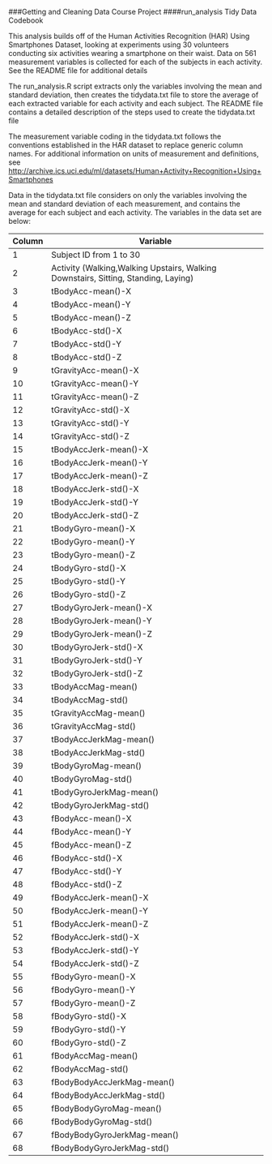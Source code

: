 
###Getting and Cleaning Data Course Project
####run_analysis Tidy Data Codebook

This analysis builds off of the Human Activities Recognition (HAR) Using Smartphones Dataset, looking at experiments using 30 volunteers conducting six activities wearing a smartphone on their waist.  Data on 561 measurement variables is collected for each of the subjects in each activity.  See the README file for additional details

The run_analysis.R script extracts only the variables involving the mean and standard deviation, then creates the tidydata.txt file to store the average of each extracted variable for each activity and each subject.  The README file contains a detailed description of the steps used to create the tidydata.txt file

The measurement variable coding in the tidydata.txt follows the conventions established in the HAR dataset to replace generic column names.  For additional information on units of measurement and definitions, see http://archive.ics.uci.edu/ml/datasets/Human+Activity+Recognition+Using+Smartphones 

Data in the tidydata.txt file considers on only the variables involving the mean and standard deviation of each measurement, and contains the average for each subject and each activity.  The variables in the data set are below:  

Column | Variable
------- | ---------
1	| Subject ID from 1 to 30
2	| Activity (Walking,Walking Upstairs, Walking Downstairs, Sitting, Standing, Laying)
3	| tBodyAcc-mean()-X
4	| tBodyAcc-mean()-Y
5	| tBodyAcc-mean()-Z
6	| tBodyAcc-std()-X
7	| tBodyAcc-std()-Y
8	| tBodyAcc-std()-Z
9	| tGravityAcc-mean()-X
10 |	tGravityAcc-mean()-Y
11 |	tGravityAcc-mean()-Z
12	| tGravityAcc-std()-X
13	| tGravityAcc-std()-Y
14	| tGravityAcc-std()-Z
15	| tBodyAccJerk-mean()-X
16	| tBodyAccJerk-mean()-Y
17	| tBodyAccJerk-mean()-Z
18	| tBodyAccJerk-std()-X
19	| tBodyAccJerk-std()-Y
20	| tBodyAccJerk-std()-Z
21	| tBodyGyro-mean()-X
22	| tBodyGyro-mean()-Y
23	| tBodyGyro-mean()-Z
24	| tBodyGyro-std()-X
25	| tBodyGyro-std()-Y
26	| tBodyGyro-std()-Z
27	| tBodyGyroJerk-mean()-X
28	| tBodyGyroJerk-mean()-Y
29	| tBodyGyroJerk-mean()-Z
30	| tBodyGyroJerk-std()-X
31	| tBodyGyroJerk-std()-Y
32	| tBodyGyroJerk-std()-Z
33	| tBodyAccMag-mean()
34	| tBodyAccMag-std()
35	| tGravityAccMag-mean()
36	| tGravityAccMag-std()
37	| tBodyAccJerkMag-mean()
38	| tBodyAccJerkMag-std()
39	| tBodyGyroMag-mean()
40	| tBodyGyroMag-std()
41	| tBodyGyroJerkMag-mean()
42	| tBodyGyroJerkMag-std()
43	| fBodyAcc-mean()-X
44	| fBodyAcc-mean()-Y
45	| fBodyAcc-mean()-Z
46	| fBodyAcc-std()-X
47	| fBodyAcc-std()-Y
48	| fBodyAcc-std()-Z
49	| fBodyAccJerk-mean()-X
50	| fBodyAccJerk-mean()-Y
51	| fBodyAccJerk-mean()-Z
52	| fBodyAccJerk-std()-X
53	| fBodyAccJerk-std()-Y
54	| fBodyAccJerk-std()-Z
55	| fBodyGyro-mean()-X
56	| fBodyGyro-mean()-Y
57	| fBodyGyro-mean()-Z
58	| fBodyGyro-std()-X
59	| fBodyGyro-std()-Y
60	| fBodyGyro-std()-Z
61	| fBodyAccMag-mean()
62	| fBodyAccMag-std()
63	| fBodyBodyAccJerkMag-mean()
64	| fBodyBodyAccJerkMag-std()
65	| fBodyBodyGyroMag-mean()
66	| fBodyBodyGyroMag-std()
67	| fBodyBodyGyroJerkMag-mean()
68	| fBodyBodyGyroJerkMag-std()
